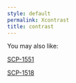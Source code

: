 ```yaml
---
style: default
permalink: Xcontrast
title: contrast
---
```

You may also like:

[SCP-1551](http://scp-wiki.net/scp-1551)

[SCP-1518](http://scp-wiki.net/scp-1518)
